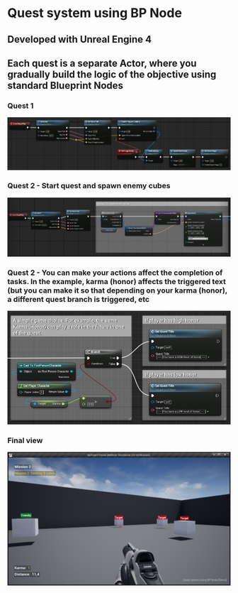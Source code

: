 # Quest system using BP Node
## Developed with Unreal Engine 4
## Each quest is a separate Actor, where you gradually build the logic of the objective using standard Blueprint Nodes

### Quest 1
![demo img 1](https://github.com/paveldrobny/UE4_QuestSystem_BP/blob/master/ue4_questsystem_1.png?raw=true)

### Quest 2 - Start quest and spawn enemy cubes
![demo img 4](https://github.com/paveldrobny/UE4_QuestSystem_BP/blob/master/ue4_questsystem_3.png?raw=true)

### Quest 2 - You can make your actions affect the completion of tasks. In the example, karma (honor) affects the triggered text (but you can make it so that depending on your karma (honor), a different quest branch is triggered, etc
![demo img 3](https://github.com/paveldrobny/UE4_QuestSystem_BP/blob/master/ue4_questsystem_2.png?raw=true)

### Final view
![demo img 4](https://github.com/paveldrobny/UE4_QuestSystem_BP/blob/master/ue4_questsystem_4.png?raw=true)


